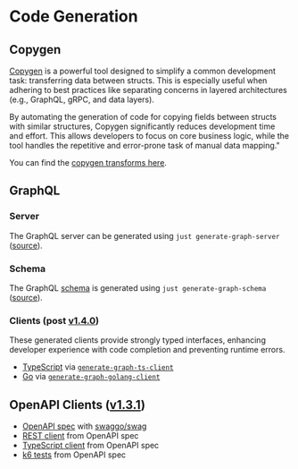 # Code Generation

## Copygen

[Copygen](https://github.com/switchupcb/copygen) is a powerful tool designed to simplify a common development task: transferring data between structs. This is especially useful when adhering to best practices like separating concerns in layered architectures (e.g., GraphQL, gRPC, and data layers).

By automating the generation of code for copying fields between structs with similar structures, Copygen significantly reduces development time and effort. This allows developers to focus on core business logic, while the tool handles the repetitive and error-prone task of manual data mapping."

You can find the [copygen transforms here](https://github.com/ericbutera/amalgam/blob/ad3d79839030889826a8fb2f0c0dcad48bf9d06e/internal/copygen/setup.go#L12-L41).

## GraphQL

### Server

The GraphQL server can be generated using `just generate-graph-server` ([source](https://github.com/ericbutera/amalgam/blob/ad3d79839030889826a8fb2f0c0dcad48bf9d06e/justfile#L144-L148)).

### Schema

The GraphQL [schema](https://github.com/ericbutera/amalgam/tree/ad3d79839030889826a8fb2f0c0dcad48bf9d06e/tools/graphql-schema) is generated using `just generate-graph-schema` ([source](https://github.com/ericbutera/amalgam/blob/ad3d79839030889826a8fb2f0c0dcad48bf9d06e/justfile#L151-L156)).

### Clients (post [v1.4.0](https://github.com/ericbutera/amalgam/releases/tag/v1.4.0))

These generated clients provide strongly typed interfaces, enhancing developer experience with code completion and preventing runtime errors.

- [TypeScript](https://github.com/ericbutera/amalgam/blob/9528beb51c6b2affa3b6bd1622ca666983148fc4/ui/app/generated/graphql.ts#L204-L225) via [`generate-graph-ts-client`](https://github.com/ericbutera/amalgam/blob/ad3d79839030889826a8fb2f0c0dcad48bf9d06e/justfile#L165-L169)
- [Go](https://github.com/ericbutera/amalgam/blob/9528beb51c6b2affa3b6bd1622ca666983148fc4/pkg/clients/graphql/graphql.gen.go) via [`generate-graph-golang-client`](https://github.com/ericbutera/amalgam/blob/ad3d79839030889826a8fb2f0c0dcad48bf9d06e/justfile#L159-L162)

## OpenAPI Clients ([v1.3.1](https://github.com/ericbutera/amalgam/releases/tag/v1.3.1))

- [OpenAPI spec](https://github.com/ericbutera/amalgam/blob/8c4e26f23ecd3af6c7eae80cbb1a16165fcd1703/api/docs/swagger.yaml) with [swaggo/swag](https://github.com/swaggo/swag)
- [REST client](https://github.com/ericbutera/amalgam/tree/8c4e26f23ecd3af6c7eae80cbb1a16165fcd1703/pkg/client) from OpenAPI spec
- [TypeScript client](https://github.com/ericbutera/amalgam/tree/8c4e26f23ecd3af6c7eae80cbb1a16165fcd1703/ui/app/lib/client) from OpenAPI spec
- [k6 tests](https://github.com/ericbutera/amalgam/tree/main/k6/tests/openapi) from OpenAPI spec
